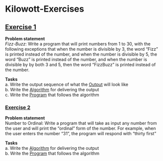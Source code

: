 # Kilowott-Exercises
## [Exercise 1](https://github.com/JoywinFaleiro/Kilowott-Exercises/tree/main/Exercise-1) 

**Problem statement**<br>
*Fizz-Buzz*: Write a program that will print numbers from 1 to 30, with the following
exceptions that when the number is divisible by 3, the word “Fizz” is printed instead
of the number, and when the number is divisible by 5, the word “Buzz” is printed
instead of the number, and when the number is divisible by by both 3 and 5, then the
word “FizzBuzz” is printed instead of the number. 

**Tasks** <br>
a. Write the output sequence of what the [Output](https://github.com/JoywinFaleiro/Kilowott-Exercises/blob/main/Exercise-1/Exercise1-Output.txt) will look like<br>
b. Write the [Algorithm](https://github.com/JoywinFaleiro/Kilowott-Exercises/blob/main/Exercise-1/Exercise1-Algorithm.txt) for delivering the output<br>
c. Write the [Program](https://github.com/JoywinFaleiro/Kilowott-Exercises/blob/main/Exercise-1/Exercise-1.php) that follows the algorithm<br>


### [Exercise 2](https://github.com/JoywinFaleiro/Kilowott-Exercises/blob/main/Exercise-2) 
**Problem statement**<br>
Number to Ordinal: Write a program that will take as input any number from the
user and will print the “ordinal” form of the number. For example, when the user
enters the number “31”, the program will respond with “thirty first”

**Tasks**<br>
a. Write the [Algorithm](https://github.com/JoywinFaleiro/Kilowott-Exercises/blob/main/Exercise-2/Exercise2-Algorithm.txt) for delivering the output<br>
b. Write the [Program](https://github.com/JoywinFaleiro/Kilowott-Exercises/blob/main/Exercise-2/Exercise-2.php) that follows the algorithm<br>
